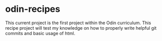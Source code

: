 # odin-recipes
This current project is the first project within the Odin curriculum.
This recipe project will test my knowledge on how to properly write helpful git commits and basic usage of html.